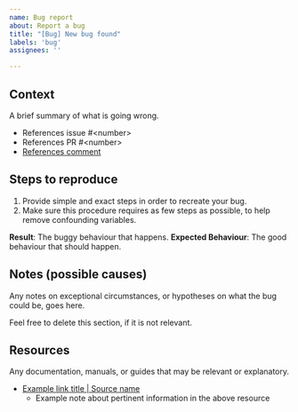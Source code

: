 ```yaml
---
name: Bug report
about: Report a bug
title: "[Bug] New bug found"
labels: 'bug'
assignees: ''

---
```


## Context

A brief summary of what is going wrong. 

* References issue #\<number>
* References PR #\<number>
* [References comment](#)

## Steps to reproduce

1) Provide simple and exact steps in order to recreate your bug.
2) Make sure this procedure requires as few steps as possible, to help remove confounding variables. 

**Result**: The buggy behaviour that happens. 
**Expected Behaviour**: The good behaviour that should happen. 

## Notes (possible causes)

Any notes on exceptional circumstances, or hypotheses on what the bug could be, goes here.

Feel free to delete this section, if it is not relevant. 

## Resources

Any documentation, manuals, or guides that may be relevant or explanatory.

- [Example link title | Source name](#)
  - Example note about pertinent information in the above resource
